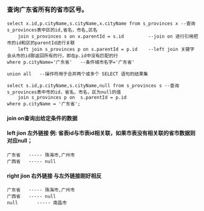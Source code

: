 ﻿### 查询广东省所有的省市区号。
    select x.id,p.cityName,s.cityName,x.cityName from s_provinces x --查询s_provinces表中区的id,省名，市名,区名 
        join s_provinces s on x.parentId = s.id         --join on 进行引用把市的id和区的parentId进行关联
        left join s_provinces p on s.parentId = p.id    --left join 关键字会从市的id那返回所有的行，即在p.id中没有匹配的行
    where p.cityName='广东省'   --条件城市名字='广东省'
    
    union all   --操作符用于合并两个或多个 SELECT 语句的结果集
   
    select s.id,p.cityName,s.cityName,null from s_provinces s --查询s_provinces表中市的id，省名，市名，区为null的值
        join s_provinces p on  s.parentId = p.id    
    where p.cityName = '广东省';

#### join on查询出给定条件的数据
#### left jion 左外链接  例: 省表id与市表id相关联，如果市表没有相关联的省市数据则对应null；
    
	广东省   ----- 珠海市,广州市
	广西省   ----- null
	
#### right jion 右外链接 与左外链接刚好相反

	广东省   ----- 珠海市,广州市
	广西省   ----- null
	null       ----- 南昌市			